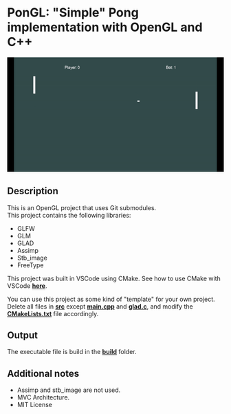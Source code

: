 # PonGL: "Simple" Pong implementation with OpenGL and C++

![**Example**](example.gif)

## Description
This is an OpenGL project that uses Git submodules.  
This project contains the following libraries:
- GLFW
- GLM
- GLAD
- Assimp
- Stb_image
- FreeType

This project was built in VSCode using CMake. See how to use CMake with VSCode [**here**](https://github.com/microsoft/vscode-cmake-tools/blob/main/docs/README.md).

You can use this project as some kind of "template" for your own project. Delete all files in [**src**](src) except [**main.cpp**](src/main.cpp) and [**glad.c**](src/glad.c), and modify the [**CMakeLists.txt**](CMakeLists.txt) file accordingly.

## Output
The executable file is build in the [**build**](build) folder.

## Additional notes
- Assimp and stb_image are not used.  
- MVC Architecture.
- MIT License
